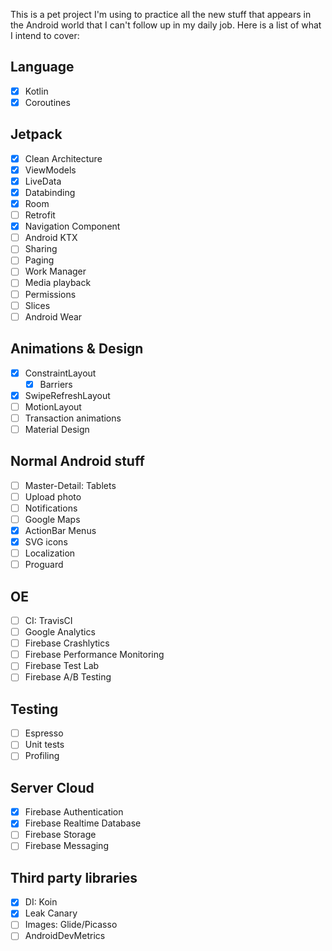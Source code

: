 This is a pet project I'm using to practice all the new stuff that appears in the Android world that I can't follow up in
my daily job. Here is a list of what I intend to cover:

## Language
- [x] Kotlin
- [x] Coroutines

## Jetpack
- [x] Clean Architecture
- [x] ViewModels
- [x] LiveData
- [x] Databinding
- [x] Room
- [ ] Retrofit
- [x] Navigation Component
- [ ] Android KTX
- [ ] Sharing
- [ ] Paging
- [ ] Work Manager
- [ ] Media playback
- [ ] Permissions
- [ ] Slices
- [ ] Android Wear

## Animations & Design
- [x] ConstraintLayout
    - [x] Barriers
- [x] SwipeRefreshLayout
- [ ] MotionLayout
- [ ] Transaction animations
- [ ] Material Design

## Normal Android stuff
- [ ] Master-Detail: Tablets
- [ ] Upload photo
- [ ] Notifications
- [ ] Google Maps
- [x] ActionBar Menus
- [x] SVG icons
- [ ] Localization
- [ ] Proguard

## OE
- [ ] CI: TravisCI
- [ ] Google Analytics
- [ ] Firebase Crashlytics
- [ ] Firebase Performance Monitoring
- [ ] Firebase Test Lab
- [ ] Firebase A/B Testing

## Testing
- [ ] Espresso
- [ ] Unit tests
- [ ] Profiling

## Server Cloud
- [x] Firebase Authentication
- [x] Firebase Realtime Database
- [ ] Firebase Storage
- [ ] Firebase Messaging

## Third party libraries
- [x] DI: Koin
- [x] Leak Canary
- [ ] Images: Glide/Picasso
- [ ] AndroidDevMetrics